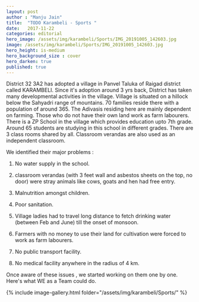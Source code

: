 ```yaml
---
layout: post
author : "Manju Jain"
title:  "TODO Karambeli - Sports "
date:   2017-11-22 
categories: editorial
hero_image: /assets/img/karambeli/Sports/IMG_20191005_142603.jpg
image: /assets/img/karambeli/Sports/IMG_20191005_142603.jpg
hero_height: is-medium
hero_background_size : cover
hero_darken: true
published: true
---
```


District 32 3A2 has adopted a village in Panvel Taluka of Raigad district called KARAMBELI. Since it's adoption around 3 yrs back, District has taken many developmental activities in the village. Village is situated on a hillock below the Sahyadri range of mountains. 70 families reside there with a population of around 365. The Adivasis residing here are mainly dependent on farming. Those who do not have their own land work as farm labourers. There is a ZP School in the village which provides education upto 7th grade. Around 65 students are studying in this school in different grades. There are 3 class rooms shared by all. Classroom verandas are also used as an independent classroom.

We identified their major problems :

1. No water supply in the school.

2. classroom verandas (with  3 feet wall and asbestos sheets on the top, no door) were stray animals like cows, goats and hen had free entry.

3. Malnutrition amongst children.

4. Poor sanitation.

5. Village ladies had to travel long distance to fetch drinking water (between Feb and June) till the onset of monsoon.

6. Farmers with no money to use their land for cultivation were forced to work as farm labourers.

7. No public transport facility. 

8. No medical facility anywhere in the radius of 4 km.

Once aware of these issues , we started working on them one by one.
Here's what WE as a Team could do.

{% include image-gallery.html folder="/assets/img/karambeli/Sports/" %}



